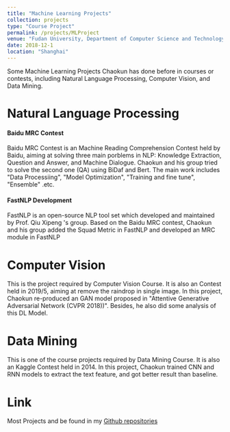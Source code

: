 ```yaml
---
title: "Machine Learning Projects"
collection: projects
type: "Course Project"
permalink: /projects/MLProject
venue: "Fudan University, Department of Computer Science and Technology"
date: 2018-12-1
location: "Shanghai"
---
```


Some Machine Learning Projects Chaokun has done before in courses or contests, including Natural Language Processing, Computer Vision, and Data Mining.

Natural Language Processing
======
#### Baidu MRC Contest
Baidu MRC Contest is an Machine Reading Comprehension Contest held by Baidu, aiming at solving three main porblems in NLP: Knowledge Extraction, Question and Answer, and Machine Dialogue. Chaokun and his group tried to solve the second one (QA) using BiDaf and Bert. The main work includes "Data Processiing", "Model Optimization", "Training and fine tune", "Ensemble" .etc.
#### FastNLP Development
FastNLP is an open-source NLP tool set which developed and maintained by Prof. Qiu Xipeng 's group. Based on the Baidu MRC contest, Chaokun and his group added the Squad Metric in FastNLP and developed an MRC module in FastNLP

Computer Vision
======
This is the project required by Computer Vision Course. It is also an Contest held in 2019/5, aiming at remove the raindrop in single image. In this project, Chaokun re-produced an GAN model proposed in "Attentive Generative Adversarial Network (CVPR 2018))". Besides, he also did some analysis of this DL Model.

Data Mining
======
This is one of the course projects required by Data Mining Course. It is also an Kaggle Contest held in 2014. In this project, Chaokun trained CNN and RNN models to extract the text feature, and got better result than baseline.

Link
======
Most Projects and be found in my [Github repositories](https://github.com/ChaokunChang?tab=repositories)
